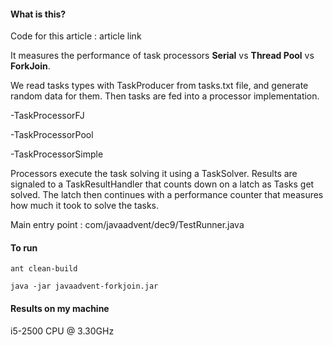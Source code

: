 #### What is this?

Code for this article : article link
 
It measures the performance of task processors **Serial** vs **Thread Pool** vs **ForkJoin**.
 
We read tasks types with TaskProducer from tasks.txt file, and generate random data for them.
Then tasks are fed into a processor implementation.

-TaskProcessorFJ
 
-TaskProcessorPool
 
-TaskProcessorSimple
 

Processors execute the task solving it using a TaskSolver. Results are signaled to a TaskResultHandler that counts down on a latch as Tasks get solved. The latch then continues with a performance counter that measures how much it took to solve the tasks.

Main entry point : com/javaadvent/dec9/TestRunner.java

#### To run
`ant clean-build`
 
`java -jar javaadvent-forkjoin.jar`

#### Results on my machine 
i5-2500 CPU @ 3.30GHz



